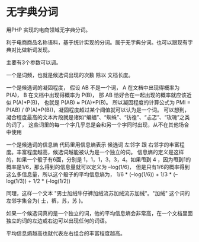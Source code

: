 # 无字典分词
用PHP 实现的电商领域无字典分词。

利于电商商品名称语料，基于统计实现的分词。属于无字典分词。也可以跟现有字典对比做新词发现。

主要有3个参数可以调。

一个是词频，也就是候选词出现的次数 除以 文档长度。

一个是候选词的凝固程度，
假设 AB 不是一个词， A 在文档中出现得概率为 P(A)， B 在文档中出现得概率为 P(B)，
那 AB 恰好合在一起出现的概率就应该近似 P(A)*P(B)， 也就是 P(AB) ≈ P(A)*P(B)。
所以凝固程度的计算公式为 PMI =  P(AB) / (P(A)*P(B))，凝固程度超过某个阈值就可以认为是一个词。
可以想到，凝合程度最高的文本片段就是诸如“蝙蝠”、“蜘蛛”、“彷徨”、“忐忑”、“玫瑰”之类的词了，
这些词里的每一个字几乎总是会和另一个字同时出现，从不在其他场合中使用

一个是候选词的信息熵
代码里用信息熵表示 候选词 左邻字 跟 右邻字的丰富程度。丰富程度越高，候选词越能被认为是一个独立的词。
信息熵的定义是这样的，如果一个骰子有6面，分别是 1，1，1，3，3，4。如果甩到 4 ，因为甩到1的概率是1/6，那么得到的信息量就可以定义为 –log(1/6)，
但是只有1/6的概率得到这么多信息量，所以这个骰子的平均信息熵为， 1/6 * (–log(1/6)) + 1/3 * (–log(1/3)) + 1/2 * (–log(1/2))

同理，这样一个文本 "男士加绒牛仔裤加绒流苏加绒流苏加绒"。"加绒" 这个词的左邻字集合为{ 士，裤，苏，苏 }。

如果一个候选词真的是一个独立的词，他的平均信息熵会非常高，在一个文档里面独立的词的左边或右边可以出现任何的词语。

平均信息熵越高也就代表左右组合的丰富程度越高。
